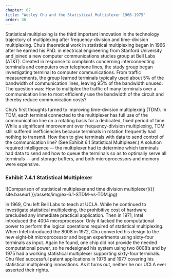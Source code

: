 ```yaml
---
chapter: 07
title: "Wesley Chu and the Statistical Multiplexer 1966-1975"
order: 36
---
```


Statistical multiplexing is the third important innovation in the technology trajectory of multiplexing after frequency-division and time-division multiplexing. Chu’s theoretical work in statistical multiplexing began in 1966 after he earned his PhD. in electrical engineering from Stanford University and joined a new computer communications studies group at Bell Labs (AT&T). Created in response to complaints concerning interconnecting terminals and computers over telephone lines, the study group began investigating terminal to computer communications. From traffic measurements, the group learned terminals typically used about 5% of the bandwidth of communication lines, leaving 95% of the bandwidth unused. The question was: How to multiplex the traffic of many terminals over a communication line to most efficiently use the bandwidth of the circuit and thereby reduce communication costs?

Chu’s first thoughts turned to improving time-division multiplexing (TDM). In TDM, each terminal connected to the multiplexer has full use of the communication line on a rotating basis for a dedicated, fixed period of time. While a significant improvement over frequency-division multiplexing, TDM still suffered inefficiencies because terminals in rotation frequently had nothing to transmit. How then to give terminals with data to send control of the communication line? (See Exhibit 6.1 Statistical Multiplexer.) A solution required intelligence -- the multiplexer had to determine which terminals had data to send and how to queue the terminals so as to optimally serve all terminals -- and storage buffers, and both microprocessors and memory were expensive. 

### Exhibit 7.4.1 Statistical Multiplexer

![Comparison of statistical multiplexer and time division multiplexer]({{ site.baseurl }}/assets/img/ex-6.1-STDM-vs-TDM.jpg)

In 1969, Chu left Bell Labs to teach at UCLA. While he continued to investigate statistical multiplexing, the prohibitive cost of hardware precluded any immediate practical application. Then in 1971, Intel introduced the 4004 microprocessor. Only it lacked the computational power to perform the logical operations required of statistical multiplexing. When Intel introduced the 8008 in 1972, Chu converted his design to the new eight-bit microprocessor and began experiments using sixty-four terminals as input. Again he found, one chip did not provide the needed computational power, so he redesigned his system using two 8008’s and by 1975 had a working statistical multiplexer supporting sixty-four terminals. Chu filed successful patent applications in 1976 and 1977 covering his statistical multiplexing innovations. As it turns out, neither he nor UCLA ever asserted their rights.
